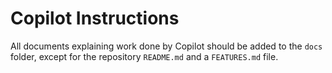 # Copilot Instructions

All documents explaining work done by Copilot should be added to the `docs` folder, except for the repository `README.md` and a `FEATURES.md` file.